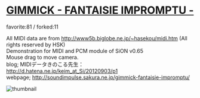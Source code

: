 # [GIMMICK - FANTAISIE IMPROMPTU -](http://fl.corge.net/c/myhA)

favorite:81 / forked:11

All MIDI data are from http://www5b.biglobe.ne.jp/~hasekou/midi.htm (All rights reserved by HSK)  
Demonstration for MIDI and PCM module of SiON v0.65   
Mouse drag to move camera.  
blog; MIDIデータきのこる先生：http://d.hatena.ne.jp/keim_at_Si/20120903/p1  
webpage; http://soundimpulse.sakura.ne.jp/gimmick-fantaisie-impromptu/

![thumbnail](./thumbnail.jpg)
